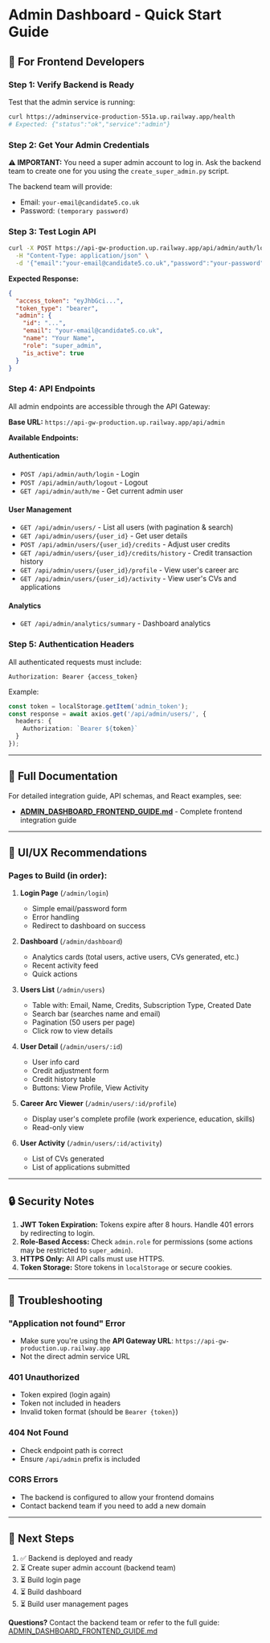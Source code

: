 # Admin Dashboard - Quick Start Guide

## 🚀 For Frontend Developers

### Step 1: Verify Backend is Ready

Test that the admin service is running:

```bash
curl https://adminservice-production-551a.up.railway.app/health
# Expected: {"status":"ok","service":"admin"}
```

### Step 2: Get Your Admin Credentials

**⚠️ IMPORTANT:** You need a super admin account to log in. Ask the backend team to create one for you using the `create_super_admin.py` script.

The backend team will provide:
- Email: `your-email@candidate5.co.uk`
- Password: `(temporary password)`

### Step 3: Test Login API

```bash
curl -X POST https://api-gw-production.up.railway.app/api/admin/auth/login \
  -H "Content-Type: application/json" \
  -d '{"email":"your-email@candidate5.co.uk","password":"your-password"}'
```

**Expected Response:**
```json
{
  "access_token": "eyJhbGci...",
  "token_type": "bearer",
  "admin": {
    "id": "...",
    "email": "your-email@candidate5.co.uk",
    "name": "Your Name",
    "role": "super_admin",
    "is_active": true
  }
}
```

### Step 4: API Endpoints

All admin endpoints are accessible through the API Gateway:

**Base URL:** `https://api-gw-production.up.railway.app/api/admin`

**Available Endpoints:**

#### Authentication
- `POST /api/admin/auth/login` - Login
- `POST /api/admin/auth/logout` - Logout
- `GET /api/admin/auth/me` - Get current admin user

#### User Management
- `GET /api/admin/users/` - List all users (with pagination & search)
- `GET /api/admin/users/{user_id}` - Get user details
- `POST /api/admin/users/{user_id}/credits` - Adjust user credits
- `GET /api/admin/users/{user_id}/credits/history` - Credit transaction history
- `GET /api/admin/users/{user_id}/profile` - View user's career arc
- `GET /api/admin/users/{user_id}/activity` - View user's CVs and applications

#### Analytics
- `GET /api/admin/analytics/summary` - Dashboard analytics

### Step 5: Authentication Headers

All authenticated requests must include:

```
Authorization: Bearer {access_token}
```

Example:
```typescript
const token = localStorage.getItem('admin_token');
const response = await axios.get('/api/admin/users/', {
  headers: {
    Authorization: `Bearer ${token}`
  }
});
```

---

## 📖 Full Documentation

For detailed integration guide, API schemas, and React examples, see:
- **[ADMIN_DASHBOARD_FRONTEND_GUIDE.md](./ADMIN_DASHBOARD_FRONTEND_GUIDE.md)** - Complete frontend integration guide

---

## 🎨 UI/UX Recommendations

### Pages to Build (in order):

1. **Login Page** (`/admin/login`)
   - Simple email/password form
   - Error handling
   - Redirect to dashboard on success

2. **Dashboard** (`/admin/dashboard`)
   - Analytics cards (total users, active users, CVs generated, etc.)
   - Recent activity feed
   - Quick actions

3. **Users List** (`/admin/users`)
   - Table with: Email, Name, Credits, Subscription Type, Created Date
   - Search bar (searches name and email)
   - Pagination (50 users per page)
   - Click row to view details

4. **User Detail** (`/admin/users/:id`)
   - User info card
   - Credit adjustment form
   - Credit history table
   - Buttons: View Profile, View Activity

5. **Career Arc Viewer** (`/admin/users/:id/profile`)
   - Display user's complete profile (work experience, education, skills)
   - Read-only view

6. **User Activity** (`/admin/users/:id/activity`)
   - List of CVs generated
   - List of applications submitted

---

## 🔒 Security Notes

1. **JWT Token Expiration:** Tokens expire after 8 hours. Handle 401 errors by redirecting to login.
2. **Role-Based Access:** Check `admin.role` for permissions (some actions may be restricted to `super_admin`).
3. **HTTPS Only:** All API calls must use HTTPS.
4. **Token Storage:** Store tokens in `localStorage` or secure cookies.

---

## 🐛 Troubleshooting

### "Application not found" Error
- Make sure you're using the **API Gateway URL**: `https://api-gw-production.up.railway.app`
- Not the direct admin service URL

### 401 Unauthorized
- Token expired (login again)
- Token not included in headers
- Invalid token format (should be `Bearer {token}`)

### 404 Not Found
- Check endpoint path is correct
- Ensure `/api/admin` prefix is included

### CORS Errors
- The backend is configured to allow your frontend domains
- Contact backend team if you need to add a new domain

---

## 🎯 Next Steps

1. ✅ Backend is deployed and ready
2. ⏳ Create super admin account (backend team)
3. ⏳ Build login page
4. ⏳ Build dashboard
5. ⏳ Build user management pages

**Questions?** Contact the backend team or refer to the full guide: [ADMIN_DASHBOARD_FRONTEND_GUIDE.md](./ADMIN_DASHBOARD_FRONTEND_GUIDE.md)

